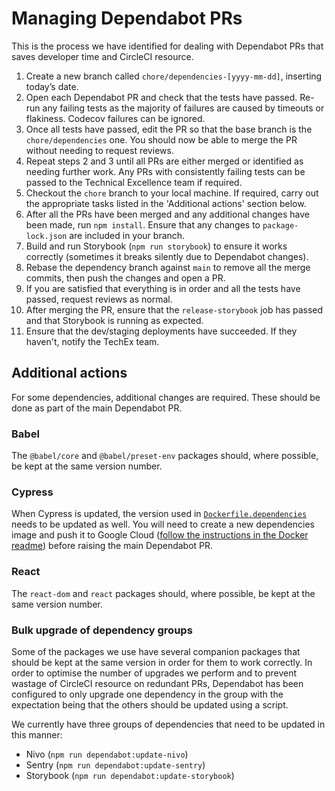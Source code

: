 # Managing Dependabot PRs

This is the process we have identified for dealing with Dependabot PRs that saves developer time and CircleCI resource.

1. Create a new branch called `chore/dependencies-[yyyy-mm-dd]`, inserting today’s date.
2. Open each Dependabot PR and check that the tests have passed. Re-run any failing tests as the majority of failures are caused by timeouts or flakiness. Codecov failures can be ignored.
3. Once all tests have passed, edit the PR so that the base branch is the `chore/dependencies` one. You should now be able to merge the PR without needing to request reviews.
4. Repeat steps 2 and 3 until all PRs are either merged or identified as needing further work. Any PRs with consistently failing tests can be passed to the Technical Excellence team if required.
5. Checkout the `chore` branch to your local machine. If required, carry out the appropriate tasks listed in the 'Additional actions' section below.
6. After all the PRs have been merged and any additional changes have been made, run `npm install`. Ensure that any changes to `package-lock.json` are included in your branch.
7. Build and run Storybook (`npm run storybook`) to ensure it works correctly (sometimes it breaks silently due to Dependabot changes).
8. Rebase the dependency branch against `main` to remove all the merge commits, then push the changes and open a PR.
9. If you are satisfied that everything is in order and all the tests have passed, request reviews as normal.
10. After merging the PR, ensure that the `release-storybook` job has passed and that Storybook is running as expected.
11. Ensure that the dev/staging deployments have succeeded. If they haven't, notify the TechEx team.

## Additional actions

For some dependencies, additional changes are required. These should be done as part of the main Dependabot PR.

### Babel

The `@babel/core` and `@babel/preset-env` packages should, where possible, be kept at the same version number.

### Cypress

When Cypress is updated, the version used in [`Dockerfile.dependencies`](https://github.com/uktrade/data-hub-frontend/blob/main/Dockerfile.dependencies#L69) needs to be updated as well. You will need to create a new dependencies image and push it to Google Cloud ([follow the instructions in the Docker readme](./Docker.md)) before raising the main Dependabot PR.

### React

The `react-dom` and `react` packages should, where possible, be kept at the same version number.

### Bulk upgrade of dependency groups

Some of the packages we use have several companion packages that should be kept at the same version in order for them to work correctly. In order to optimise the number of upgrades we perform and to prevent wastage of CircleCI resource on redundant PRs, Dependabot has been configured to only upgrade one dependency in the group with the expectation being that the others should be updated using a script.

We currently have three groups of dependencies that need to be updated in this manner:
- Nivo (`npm run dependabot:update-nivo`)
- Sentry (`npm run dependabot:update-sentry`)
- Storybook (`npm run dependabot:update-storybook`)
